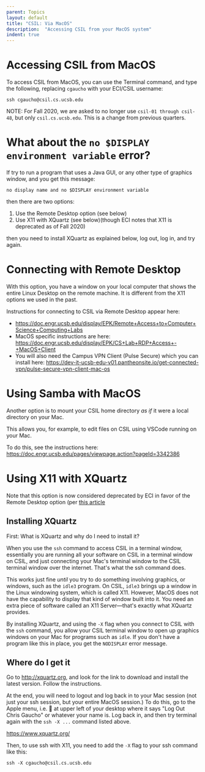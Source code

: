 ```yaml
---
parent: Topics
layout: default
title: "CSIL: Via MacOS"
description:  "Accessing CSIL from your MacOS system"
indent: true
---
```


# Accessing CSIL from MacOS

To access CSIL from MacOS, you can use the Terminal command, and type the following, replacing `cgaucho` with your ECI/CSIL username:

```
ssh cgaucho@csil.cs.ucsb.edu
```

NOTE: For Fall 2020, we are asked to no longer use `csil-01 through csil-48`, but only `csil.cs.ucsb.edu`.  This is a change from previous quarters.

# What about the `no $DISPLAY environment variable` error?

If  try to run a program that uses a Java GUI, or any other type of graphics window,
and you get this message:

```
no display name and no $DISPLAY environment variable
```

then there are two options:

1.  Use the Remote Desktop option (see below)
2.  Use X11 with XQuartz (see below)(though ECI notes that X11 is deprecated as of Fall 2020)

then you need to install XQuartz as explained below, log out, log in, and try again.

# Connecting with Remote Desktop

With this option, you have a window on your local computer that shows the entire Linux Desktop on the remote machine.  It is different from the X11 options we used in the past.

Instructions for connecting to CSIL via Remote Desktop appear here: 
* <https://doc.engr.ucsb.edu/display/EPK/Remote+Access+to+Computer+Science+Computing+Labs>
* MacOS specific instructions are here: <https://doc.engr.ucsb.edu/display/EPK/CS+Lab+RDP+Access+-+MacOS+Client>
* You will also need the Campus VPN Client (Pulse Secure) which you can install here: <https://dev-it-ucsb-edu-v01.pantheonsite.io/get-connected-vpn/pulse-secure-vpn-client-mac-os>


# Using Samba with MacOS

Another option is to mount your CSIL home directory *as if* it were a local directory on your Mac.

This allows you, for example, to edit files on CSIL using VSCode running on your Mac.

To do this, see the instructions here: <https://doc.engr.ucsb.edu/pages/viewpage.action?pageId=3342386>




# Using X11 with XQuartz

Note that this option is now considered deprecated by ECI in favor of the Remote Desktop option (per [this article](https://doc.engr.ucsb.edu/pages/viewpage.action?pageId=5112076)


## Installing XQuartz

First: What is XQuartz and why do I need to install it?

When you use the `ssh` command to access CSIL in a terminal window, essentially you are running all your software on CSIL in a terminal
window on CSIL, and just connecting your Mac's terminal window to the CSIL terminal window over the internet.  That's what the ssh
command does.

This works just fine <em>until</em> you try to do something involving graphics, or windows, such as the `idle3` program.  On CSIL, `idle3` brings
up a window in the Linux windowing system, which is called X11.  However, MacOS does not have the capability to display that kind of window
built into it.  You need an extra piece of software called an X11 Server&mdash;that's exactly what XQuartz provides.

By installing XQuartz, and using the `-X` flag when you connect to CSIL with the `ssh` command, you allow your CSIL terminal window to 
open up graphics windows on your Mac for programs such as `idle`.   If you don't have a program like this in place, you get the
`NODISPLAY` error message.

## Where do I get it

Go to <http://xquartz.org>, and look for the link to download and install the latest version.   Follow the instructions.

At the end, you will need to logout and log back in to your Mac session (not just your ssh session, 
but your entire MacOS session.)  To do this, go to the Apple menu, i.e.  at upper left of your desktop
where it says "Log Out Chris Gaucho" or whatever your name is.   Log back in, and then try terminal again with the `ssh -X ...` command
listed above.


https://www.xquartz.org/

Then, to use ssh with X11, you need to add the `-X` flag to your ssh command like this:

```
ssh -X cgaucho@csil.cs.ucsb.edu
```


